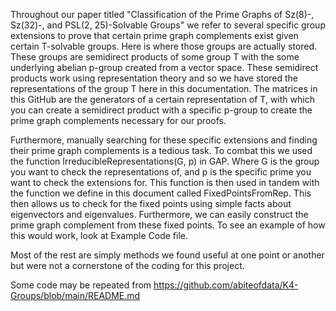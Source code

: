 Throughout our paper titled "Classification of the Prime Graphs of Sz(8)-, Sz(32)-, and PSL(2, 25)-Solvable Groups" we refer to several specific group extensions to prove that certain prime graph complements exist given certain T-solvable groups. Here is where those groups are actually stored. These groups are semidirect products of some group T with the some underlying abelian p-group created from a vector space. These semidirect products work using representation theory and so we have stored the representations of the group T here in this documentation. The matrices in this GitHub are the generators of a certain representation of T, with which you can create a semidirect product with a specific p-group to create the prime graph complements necessary for our proofs.

Furthermore, manually searching for these specific extensions and finding their prime graph complements is a tedious task. To combat this we used the function IrreducibleRepresentations(G, p) in GAP. Where G is the group you want to check the representations of, and p is the specific prime you want to check the extensions for. This function is then used in tandem with the function we define in this document called FixedPointsFromRep. This then allows us to check for the fixed points using simple facts about eigenvectors and eigenvalues. Furthermore, we can easily construct the prime graph complement from these fixed points. To see an example of how this would work, look at Example Code file.

Most of the rest are simply methods we found useful at one point or another but were not a cornerstone of the coding for this project.

Some code may be repeated from https://github.com/abiteofdata/K4-Groups/blob/main/README.md 
